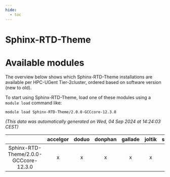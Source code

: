 ```yaml
---
hide:
  - toc
---
```


Sphinx-RTD-Theme
================

# Available modules


The overview below shows which Sphinx-RTD-Theme installations are available per HPC-UGent Tier-2cluster, ordered based on software version (new to old).

To start using Sphinx-RTD-Theme, load one of these modules using a `module load` command like:

```shell
module load Sphinx-RTD-Theme/2.0.0-GCCcore-12.3.0
```

*(This data was automatically generated on Wed, 04 Sep 2024 at 14:24:03 CEST)*  

| |accelgor|doduo|donphan|gallade|joltik|shinx|skitty|
| :---: | :---: | :---: | :---: | :---: | :---: | :---: | :---: |
|Sphinx-RTD-Theme/2.0.0-GCCcore-12.3.0|x|x|x|x|x|x|x|
